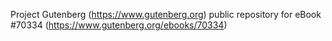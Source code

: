 Project Gutenberg (https://www.gutenberg.org) public repository for
eBook #70334 (https://www.gutenberg.org/ebooks/70334)
